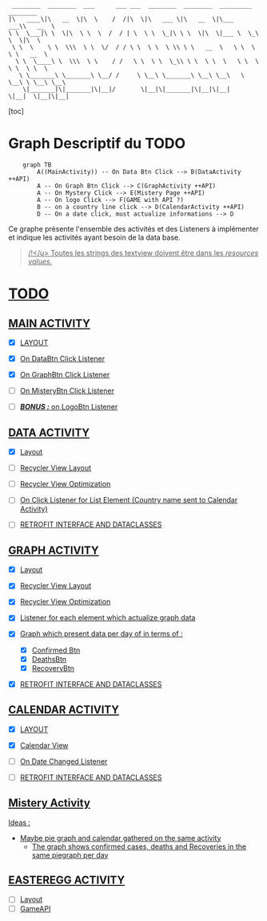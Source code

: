```
 ________  ________  ___      ___ ___  ________  ________  _________  ________
|\   ____\|\   __  \|\  \    /  /|\  \|\   ___ \|\   __  \|\___   ___\\   __  \
\ \  \___|\ \  \|\  \ \  \  /  / | \  \ \  \_|\ \ \  \|\  \|___ \  \_\ \  \|\  \
 \ \  \    \ \  \\\  \ \  \/  / / \ \  \ \  \ \\ \ \   __  \   \ \  \ \ \   __  \
  \ \  \____\ \  \\\  \ \    / /   \ \  \ \  \_\\ \ \  \ \  \   \ \  \ \ \  \ \  \
   \ \_______\ \_______\ \__/ /     \ \__\ \_______\ \__\ \__\   \ \__\ \ \__\ \__\
    \|_______|\|_______|\|__|/       \|__|\|_______|\|__|\|__|    \|__|  \|__|\|__|

```





[toc]

# Graph Descriptif du TODO

```mermaid
	graph TB
		A((MainActivity)) -- On Data Btn Click --> B(DataActivity ++API)
		A -- On Graph Btn Click --> C(GraphActivity ++API)
		A -- On Mystery Click --> E(Mistery Page ++API)
		A -- On logo Click --> F(GAME with API ?)
		B -- on a country line click --> D(CalendarActivity ++API)
		D -- On a date click, must actualize informations --> D
```



Ce graphe présente l'ensemble des activités et des Listeners à implémenter et indique les activités ayant besoin de la data base.



> <u>/!\</u> Toutes les strings des textview doivent être dans les *resources values*.



# TODO



## MAIN ACTIVITY

- [x] LAYOUT
- [x] On DataBtn Click Listener
- [x] On GraphBtn Click Listener
- [ ] On MisteryBtn Click Listener
- [ ] ***BONUS :*** on LogoBtn Listener



## DATA ACTIVITY

- [x] Layout
- [ ] Recycler View Layout
- [ ] Recycler View Optimization
- [ ] On Click Listener for List Element (Country name sent to Calendar Activity)
- [ ] RETROFIT INTERFACE AND DATACLASSES



## GRAPH ACTIVITY

- [x] Layout
- [x] Recycler View Layout
- [x] Recycler View Optimization
- [x] Listener for each element which actualize graph data
- [x] Graph which present data per day of in terms of : 
  - [x] Confirmed Btn
  - [x] DeathsBtn
  - [x] RecoveryBtn
- [x] RETROFIT INTERFACE AND DATACLASSES



## CALENDAR ACTIVITY

- [x] LAYOUT
- [x] Calendar View
- [ ] On Date Changed Listener
- [ ] RETROFIT INTERFACE AND DATACLASSES



## Mistery Activity

Ideas :

- Maybe pie graph and calendar gathered on the same activity
  - The graph shows confirmed cases, deaths and Recoveries in the same piegraph per day





## EASTEREGG ACTIVITY

- [ ] Layout
- [ ] GameAPI